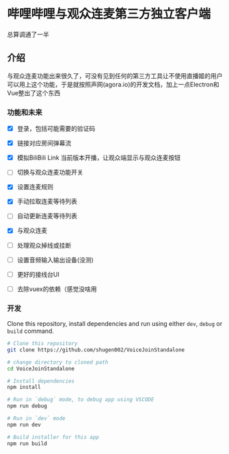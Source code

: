 # 哔哩哔哩与观众连麦第三方独立客户端

总算调通了一半

## 介绍

与观众连麦功能出来很久了，可没有见到任何的第三方工具让不使用直播姬的用户可以用上这个功能，于是就按照声网(agora.io)的开发文档，加上一点Electron和Vue整出了这个东西

### 功能和未来

- [x] 登录，包括可能需要的验证码

- [x] 链接对应房间弹幕流

- [x] 模拟BiliBili Link 当前版本开播，让观众端显示与观众连麦按钮

- [ ] 切换与观众连麦功能开关

- [x] 设置连麦规则

- [x] 手动拉取连麦等待列表

- [ ] 自动更新连麦等待列表

- [x] 与观众连麦

- [ ] 处理观众掉线或挂断

- [ ] 设置音频输入输出设备(没测)

- [ ] 更好的接线台UI

- [ ] 去除vuex的依赖（感觉没啥用

### 开发
Clone this repository, install dependencies and run using either `dev`, `debug` or `build` command.

```bash
# Clone this repository
git clone https://github.com/shugen002/VoiceJoinStandalone

# change directory to cloned path
cd VoiceJoinStandalone

# Install dependencies
npm install

# Run in `debug` mode, to debug app using VSCODE
npm run debug

# Run in `dev` mode
npm run dev

# Build installer for this app
npm run build
```
